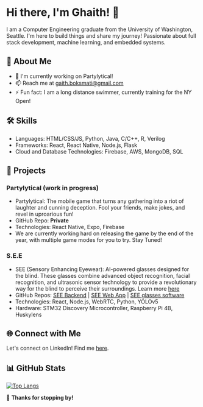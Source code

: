# Hi there, I'm Ghaith! 👋

I am a Computer Engineering graduate from the University of Washington, Seattle. I'm here to build things and share my journey! Passionate about full stack development, machine learning, and embedded systems.

## 🚀 About Me

- 🔭 I'm currently working on Partylytical!
- 📫 Reach me at gaith.boksmati@gmail.com
- ⚡ Fun fact: I am a long distance swimmer, currently training for the NY Open!

## 🛠️ Skills

- Languages: HTML/CSS/JS, Python, Java, C/C++, R, Verilog
- Frameworks: React, React Native, Node.js, Flask
- Cloud and Database Technologies: Firebase, AWS, MongoDB, SQL

## 🚀 Projects

### Partylytical (work in progress)

- Partylytical: The mobile game that turns any gathering into a riot of laughter and cunning deception. Fool your friends, make jokes, and revel in uproarious fun!
- GitHub Repo: **Private**
- Technologies: React Native, Expo, Firebase
- We are currently working hard on releasing the game by the end of the year, with multiple game modes for you to try. Stay Tuned!

### S.E.E

- SEE (Sensory Enhancing Eyewear): AI-powered glasses designed for the blind. These glasses combine advanced object recognition, facial recognition, and ultrasonic sensor technology to provide a revolutionary way for the blind to perceive their surroundings. Learn more [here](https://gboksm11.github.io/SEE-Info/)
- GitHub Repos: [SEE Backend](https://github.com/gboksm11/SEE-Backend) | [SEE Web App](https://github.com/varunven/see-face-recognition) | [SEE glasses software](https://github.com/varunven/EE475Capstone)
- Technologies: React, Node.js, WebRTC, Python, YOLOv5
- Hardware: STM32 Discovery Microcontroller, Raspberry Pi 4B, Huskylens

## 🌐 Connect with Me
Let's connect on LinkedIn! Find me [here](https://www.linkedin.com/in/ghaith-boksmati/).


## 📊 GitHub Stats

[![Top Langs](https://github-readme-stats.vercel.app/api/top-langs/?username=anuraghazra&layout=donut-vertical)](https://github.com/anuraghazra/github-readme-stats)

 🎉 **Thanks for stopping by!**

